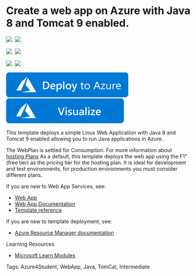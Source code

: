 # Create a web app on Azure with Java 8 and Tomcat 9 enabled.

<IMG SRC="https://azurequickstartsservice.blob.core.windows.net/badges/201-web-app-java-tomcat/PublicLastTestDate.svg" />&nbsp;
<IMG SRC="https://azurequickstartsservice.blob.core.windows.net/badges/201-web-app-java-tomcat/PublicDeployment.svg" />&nbsp;

<IMG SRC="https://azurequickstartsservice.blob.core.windows.net/badges/201-web-app-java-tomcat/FairfaxLastTestDate.svg" />&nbsp;
<IMG SRC="https://azurequickstartsservice.blob.core.windows.net/badges/201-web-app-java-tomcat/FairfaxDeployment.svg" />&nbsp;

<IMG SRC="https://azurequickstartsservice.blob.core.windows.net/badges/201-web-app-java-tomcat/BestPracticeResult.svg" />&nbsp;
<IMG SRC="https://azurequickstartsservice.blob.core.windows.net/badges/201-web-app-java-tomcat/CredScanResult.svg" />&nbsp;

<a href="https://portal.azure.com/#create/Microsoft.Template/uri/https%3A%2F%2Fraw.githubusercontent.com%2FAzure%2Fazure-quickstart-templates%2Fmaster%2F201-web-app-java-tomcat%2Fazuredeploy.json" target="_blank">
    <img src="https://raw.githubusercontent.com/Azure/azure-quickstart-templates/master/1-CONTRIBUTION-GUIDE/images/deploytoazure.svg?sanitize=true"/>
</a>
<a href="http://armviz.io/#/?load=https%3A%2F%2Fraw.githubusercontent.com%2FAzure%2Fazure-quickstart-templates%2Fmaster%2F201-web-app-java-tomcat%2Fazuredeploy.json" target="_blank">
    <img src="https://raw.githubusercontent.com/Azure/azure-quickstart-templates/master/1-CONTRIBUTION-GUIDE/images/visualizebutton.svg?sanitize=true"/>
</a>

This template deploys a simple Linux Web Application with Java 8 and Tomcat 9 enabled allowing you to run Java applications in Azure.  

The WebPlan is settled for Consumption. For more information about [hosting Plans](https://azure.microsoft.com/pricing/details/app-service/linux) As a default, this template deploys the web app using the F1" (free tier) as the pricing tier for the hosting plan. It is ideal for development and test environments, for production environments you must consider different plans.

If you are new to Web App Services, see:

- [Web App](https://azure.microsoft.com/services/app-service/web)
- [Web App Documentation](https://docs.microsoft.com/azure/app-service/)
- [Template reference](https://docs.microsoft.com/azure/templates/microsoft.compute/allversions)

If you are new to template deployment, see:

- [Azure Resource Manager documentation](https://docs.microsoft.com/azure/azure-resource-manager/)

Learning Resources 

- [Microsoft Learn Modules](https://docs.microsoft.com/learn/browse/?products=azure-app-service)

Tags: Azure4Student, WebApp, Java, TomCat, Intermediate